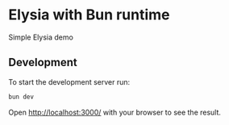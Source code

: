 # Elysia with Bun runtime

Simple Elysia demo

## Development

To start the development server run:

```bash
bun dev
```

Open <http://localhost:3000/> with your browser to see the result.
